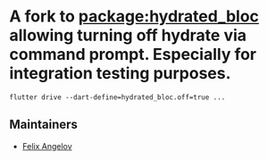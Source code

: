 # A fork to [package:hydrated_bloc](https://pub.dev/hydrated_bloc) allowing turning off hydrate via command prompt. Especially for integration testing purposes.

```
flutter drive --dart-define=hydrated_bloc.off=true ...
```

## Maintainers

- [Felix Angelov](https://github.com/felangel)

